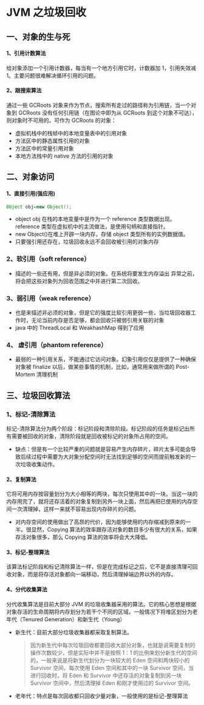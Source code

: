 # JVM 之垃圾回收

## 一、对象的生与死

#### 1、引用计数算法

给对象添加一个引用计数器，每当有一个地方引用它时，计数器加 1，引用失效减 1。主要问题很难解决循环引用的问题。

#### 2、跟搜索算法

通过一些 GCRoots 对象来作为节点，搜索所有走过的路径称为引用链，当一个对象到 GCRoots 没有任何引用链（在图论中即为从 GCRoots 到这个对象不可达），则对象时不可用的。可作为 GCRoots 的对象：

- 虚拟机栈中的栈帧中的本地变量表中的引用对象
- 方法区中的静态属性引用的对象
- 方法区中的常量引用对象
- 本地方法栈中的 native 方法的引用的对象

## 二、对象访问

#### 1、直接引用(强应用)

```java
Object obj=new Object();
```

- object obj 在栈的本地变量中是作为一个 reference 类型数据出现。reference 类型在虚拟机中的主流做法，是使用句柄和直接指针。
- new Object()在堆上开辟一块内存，存储 object 类型所有的实例数据值。
- 只要强引用还存在，垃圾回收永远不会回收被引用的对象内存

### 2、软引用（soft reference）

- 描述的一些还有用，但是非必须的对象。在系统将要发生内存溢出 异常之前，将会把这些对象列为回收范围之中并进行第二次回收。

### 3、弱引用（weak reference）

- 也是来描述非必须的对象，但是它的强度比软引用更弱一些，当垃圾回收器工作时，无论当前内存是否足够，都会回收只被弱引用关联的对象
- java 中的 ThreadLocal 和 WeakhashMap 得到了应用

### 4、 虚引用（phantom reference）

- 最弱的一种引用关系，不能通过它访问对象。幻象引用仅仅是提供了一种确保对象被 finalize 以后，做某些事情的机制，比如，通常用来做所谓的 Post-Mortem 清理机制

## 三、垃圾回收算法

### 1、标记-清除算法

标记-清除算法分为两个阶段：标记阶段和清除阶段。标记阶段的任务是标记出所有需要被回收的对象，清除阶段就是回收被标记的对象所占用的空间。

- 缺点：但是有一个比较严重的问题就是容易产生内存碎片，碎片太多可能会导致后续过程中需要为大对象分配空间时无法找到足够的空间而提前触发新的一次垃圾收集动作。

#### 2、复制算法

它将可用内存按容量划分为大小相等的两块，每次只使用其中的一块。当这一块的内存用完了，就将还存活着的对象复制到另外一块上面，然后再把已使用的内存空间一次清理掉，这样一来就不容易出现内存碎片的问题。

- 对内存空间的使用做出了高昂的代价，因为能够使用的内存缩减到原来的一半。很显然，Copying 算法的效率跟存活对象的数目多少有很大的关系，如果存活对象很多，那么 Copying 算法的效率将会大大降低。

#### 3、标记-整理算法

该算法标记阶段和标记清除算法一样，但是在完成标记之后，它不是直接清理可回收对象，而是将存活对象都向一端移动，然后清理掉端边界以外的内存。

#### 4、分代收集算法

分代收集算法是目前大部分 JVM 的垃圾收集器采用的算法。它的核心思想是根据对象存活的生命周期将内存划分为若干个不同的区域。一般情况下将堆区划分为老年代（Tenured Generation）和新生代（Young）

- 新生代：目前大部分垃圾收集器都采取复制算法。
  > 因为新生代中每次垃圾回收都要回收大部分对象，也就是说需要复制的操作次数较少，但是实际中并不是按照 1：1 的比例来划分新生代的空间的，一般来说是将新生代划分为一块较大的 Eden 空间和两块较小的 Survivor 空间，每次使用 Eden 空间和其中的一块 Survivor 空间，当进行回收时，将 Eden 和 Survivor 中还存活的对象复制到另一块 Survivor 空间中，然后清理掉 Eden 和刚才使用过的 Survivor 空间。
- 老年代：特点是每次回收都只回收少量对象，一般使用的是标记-整理算法
